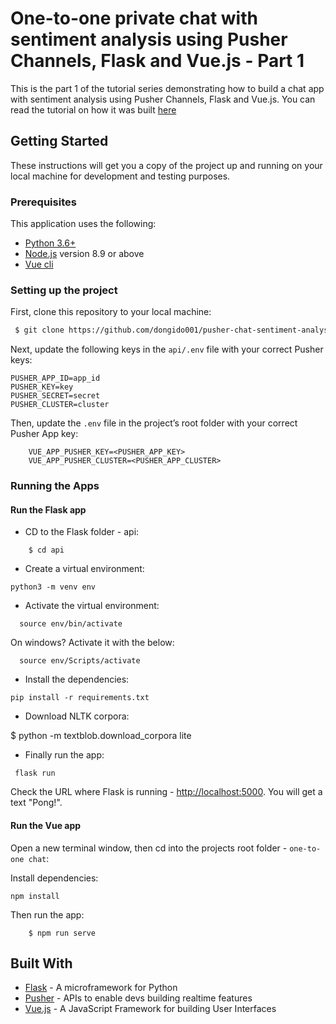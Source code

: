 # One-to-one private chat with sentiment analysis using Pusher Channels, Flask and Vue.js - Part 1

This is the part 1 of the tutorial series demonstrating how to build a chat app with sentiment analysis using Pusher Channels, Flask and Vue.js. You can read the tutorial on how it was built [here]()

## Getting Started

These instructions will get you a copy of the project up and running on your local machine for development and testing purposes.

### Prerequisites

This application uses the following:

- [Python 3.6+](https://www.python.org/)
- [Node.js](https://nodejs.org/) version 8.9 or above
- [Vue cli](https://cli.vuejs.org/guide/installation.html)

### Setting up the project

First, clone this repository to your local machine:

```sh
 $ git clone https://github.com/dongido001/pusher-chat-sentiment-analysis.git
```

Next, update the following keys in the `api/.env` file with your correct Pusher keys:

```
PUSHER_APP_ID=app_id
PUSHER_KEY=key
PUSHER_SECRET=secret
PUSHER_CLUSTER=cluster
```

Then, update the `.env` file in the project’s root folder with your correct Pusher App key:

```
    VUE_APP_PUSHER_KEY=<PUSHER_APP_KEY>
    VUE_APP_PUSHER_CLUSTER=<PUSHER_APP_CLUSTER>
```

### Running the Apps

#### Run the Flask app

- CD to the Flask folder - api:

```
    $ cd api
```

- Create a virtual environment:

```
python3 -m venv env
```

- Activate the virtual environment:

```
  source env/bin/activate
```

On windows? Activate it with the below:

```
  source env/Scripts/activate
```

- Install the dependencies:

```
pip install -r requirements.txt
```

- Download NLTK corpora:

$ python -m textblob.download_corpora lite

- Finally run the app:

```
 flask run
```

Check the URL where Flask is running - [http://localhost:5000](http://localhost:5000). You will get a text "Pong!".

#### Run the Vue app

Open a new terminal window, then cd into the projects root folder - `one-to-one chat`:

Install dependencies:

```
npm install
```

Then run the app:

```
    $ npm run serve
```

## Built With

- [Flask](http://flask.pocoo.org/) - A microframework for Python
- [Pusher](https://pusher.com/) - APIs to enable devs building realtime features
- [Vue.js](https://vuejs.org/) - A JavaScript Framework for building User Interfaces
